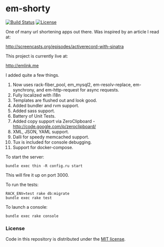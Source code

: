# em-shorty

[![Build Status](https://img.shields.io/travis/zquestz/em-shorty.svg)](https://travis-ci.org/zquestz/em-shorty)
[![License](https://img.shields.io/github/license/zquestz/em-shorty.svg)](https://github.com/zquestz/em-shorty/blob/master/LICENSE)

One of many url shortening apps out there. Was inspired by an article I read at:

http://screencasts.org/episodes/activerecord-with-sinatra

This project is currently live at:

http://emlink.me

I added quite a few things.

1. Now uses rack-fiber_pool, em_mysql2, em-resolv-replace, em-synchrony, and em-http-request for async requests.
2. Fully localized with i18n
3. Templates are flushed out and look good.
4. Added bundler and rvm support.
5. Added sass support.
6. Battery of Unit Tests.
7. Added copy support via ZeroClipboard - http://code.google.com/p/zeroclipboard/
8. XML, JSON, YAML support.
9. Dalli for speedy memcached support.
10. Tux is included for console debugging.
11. Support for docker-compose.

To start the server:

```
bundle exec thin -R config.ru start
```

This will fire it up on port 3000.

To run the tests:

```
RACK_ENV=test rake db:migrate
bundle exec rake test
```

To launch a console:

```
bundle exec rake console
```

### License

Code in this repository is distributed under the [MIT license](/LICENSE).
